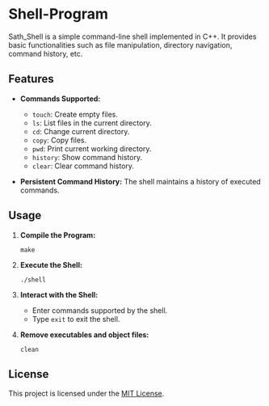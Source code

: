 # Shell-Program

Sath_Shell is a simple command-line shell implemented in C++. It provides basic functionalities such as file manipulation, directory navigation, command history, etc.

## Features

- **Commands Supported:**
  - `touch`: Create empty files.
  - `ls`: List files in the current directory.
  - `cd`: Change current directory.
  - `copy`: Copy files.
  - `pwd`: Print current working directory.
  - `history`: Show command history.
  - `clear`: Clear command history.
  
- **Persistent Command History:** The shell maintains a history of executed commands.

## Usage

1. **Compile the Program:**
    ```
    make
    ```

2. **Execute the Shell:**
    ```
    ./shell
    ```

3. **Interact with the Shell:**
    - Enter commands supported by the shell.
    - Type `exit` to exit the shell.
      
4. **Remove executables and object files:**
    ```
    clean
    ```
## License

This project is licensed under the [MIT License](LICENSE).

